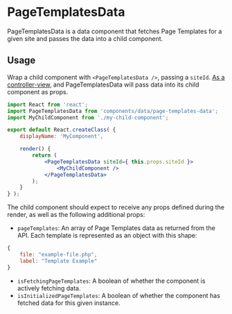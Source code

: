 PageTemplatesData
=================

PageTemplatesData is a data component that fetches Page Templates for a given site and passes the data into a child component.

Usage
-----

Wrap a child component with `<PageTemplatesData />`, passing a `siteId`. [As a controller-view](https://facebook.github.io/flux/docs/overview.html#views-and-controller-views), and PageTemplatesData will pass data into its child component as props.

```jsx
import React from 'react';
import PageTemplatesData from 'components/data/page-templates-data';
import MyChildComponent from './my-child-component';

export default React.createClass( {
	displayName: 'MyComponent',

	render() {
		return (
			<PageTemplatesData siteId={ this.props.siteId }>
				<MyChildComponent />
			</PageTemplatesData>
		);
	}
} );
```

The child component should expect to receive any props defined during the render, as well as the following additional props:

-	`pageTemplates`: An array of Page Templates data as returned from the API. Each template is represented as an object with this shape:

```js
{
	file: "example-file.php",
	label: "Template Example"
}
```

-	`isFetchingPageTemplates`: A boolean of whether the component is actively fetching data.
-	`isInitializedPageTemplates`: A boolean of whether the component has fetched data for this given instance.
